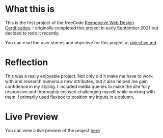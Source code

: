 # What this is
This is the first project of the freeCode [Responsive Web Design Certification](https://www.freecodecamp.org/learn/responsive-web-design/). I originally completed this project in early September 2021 but decided to redo it recently.

You can read the user stories and objective for this project at [objective.md](https://github.com/ReubenMenezes/Survey-Form/blob/1e747932f1a789c79f76d6b4af77a2982d62d610/objective.md).

# Reflection
This was a really enjoyable project. Not only did it make me have to work with and research numerous new attributes, but it also helped me gain confidence in my styling. I included media queries to make the site fully responsive and thoroughly enjoyed challenging myself while working with them. I primarily used flexbox to position my inputs in a column.

# Live Preview
You can view a live preview of the project [here](https://reubenmenezes.github.io/Survey-Form/)